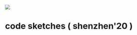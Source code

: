 [![](https://img.shields.io/badge/using-Processing-brightgreen.svg?style=flat-square&color=000000)](http://processing.org/)

# code sketches ( shenzhen'20 )

